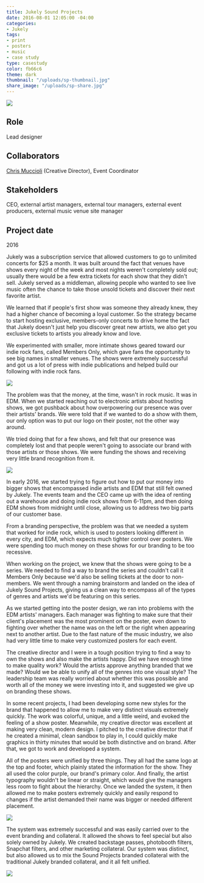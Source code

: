 ```yaml
---
title: Jukely Sound Projects
date: 2016-08-01 12:05:00 -04:00
categories:
- Jukely
tags:
- print
- posters
- music
- case study
type: casestudy
color: fb66c6
theme: dark
thumbnail: "/uploads/sp-thumbnail.jpg"
share_image: "/uploads/sp-share.jpg"
---
```


<img src="/uploads/sp-header.jpg" class="width-100">

## Role
Lead designer

## Collaborators
[Chris Muccioli](https://chrismuccioli.com) (Creative Director), Event Coordinator

## Stakeholders
CEO, external artist managers, external tour managers, external event producers, external music venue site manager

## Project date
2016


Jukely was a subscription service that allowed customers to go to unlimited concerts for $25 a month. It was built around the fact that venues have shows every night of the week and most nights weren't completely sold out; usually there would be a few extra tickets for each show that they didn't sell. Jukely served as a middleman, allowing people who wanted to see live music often the chance to take those unsold tickets and discover their next favorite artist.

We learned that if people's first show was someone they already knew, they had a higher chance of becoming a loyal customer. So the strategy became to start hosting exclusive, members-only concerts to drive home the fact that Jukely doesn't just help you discover great new artists, we also get you exclusive tickets to artists you already know and love.

We experimented with smaller, more intimate shows geared toward our indie rock fans, called Members Only, which gave fans the opportunity to see big names in smaller venues. The shows were extremely successful and got us a lot of press with indie publications and helped build our following with indie rock fans.


<img src="/uploads/sp-members.jpg" class="width-100">



The problem was that the money, at the time, wasn't in rock music. It was in EDM. When we started reaching out to electronic artists about hosting shows, we got pushback about how overpowering our presence was over their artists' brands. We were told that if we wanted to do a show with them, our only option was to put our logo on their poster, not the other way around. 

We tried doing that for a few shows, and felt that our presence was completely lost and that people weren't going to associate our brand with those artists or those shows. We were funding the shows and receiving very little brand recognition from it.

<img src="/uploads/sp-edm.jpg" class="width-100">

In early 2016, we started trying to figure out how to put our money into bigger shows that encompassed indie artists and EDM that still felt owned by Jukely. The events team and the CEO came up with the idea of renting out a warehouse and doing indie rock shows from 6-11pm, and then doing EDM shows from midnight until close, allowing us to address two big parts of our customer base.

From a branding perspective, the problem was that we needed a system that worked for indie rock, which is used to posters looking different in every city, and EDM, which expects much tighter control over posters. We were spending too much money on these shows for our branding to be too recessive.

When working on the project, we knew that the shows were going to be a series. We needed to find a way to brand the series and couldn't call it Members Only because we'd also be selling tickets at the door to non-members. We went through a naming brainstorm and landed on the idea of Jukely Sound Projects, giving us a clean way to encompass all of the types of genres and artists we'd be featuring on this series.

As we started getting into the poster design, we ran into problems with the EDM artists' managers. Each manager was fighting to make sure that their client's placement was the most prominent on the poster, even down to fighting over whether the name was on the left or the right when appearing next to another artist. Due to the fast nature of the music industry, we also had very little time to make very customized posters for each event.

The creative director and I were in a tough position trying to find a way to own the shows and also make the artists happy. Did we have enough time to make quality work? Would the artists approve anything branded that we made? Would we be able to unify all of the genres into one visual style? The leadership team was really worried about whether this was possible and worth all of the money we were investing into it, and suggested we give up on branding these shows.

In some recent projects, I had been developing some new styles for the brand that happened to allow me to make very distinct visuals extremely quickly. The work was colorful, unique, and a little weird, and evoked the feeling of a show poster. Meanwhile, my creative director was excellent at making very clean, modern design. I pitched to the creative director that if he created a minimal, clean sandbox to play in, I could quickly make graphics in thirty minutes that would be both distinctive and on brand. After that, we got to work and developed a system.

All of the posters were unified by three things. They all had the same logo at the top and footer, which plainly stated the information for the show. They all used the color purple, our brand's primary color. And finally, the artist typography wouldn't be linear or straight, which would give the managers less room to fight about the hierarchy. Once we landed the system, it then allowed me to make posters extremely quickly and easily respond to changes if the artist demanded their name was bigger or needed different placement.

<img src="/uploads/sp-posters.jpg" class="width-100">

The system was extremely successful and was easily carried over to the event branding and collateral. It allowed the shows to feel special but also solely owned by Jukely. We created backstage passes, photobooth filters, Snapchat filters, and other marketing collateral. Our system was distinct, but also allowed us to mix the Sound Projects branded collateral with the traditional Jukely branded collateral, and it all felt unified.

<img src="/uploads/sp-add.jpg" class="width-100">